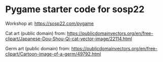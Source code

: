 # Pygame starter code for sosp22

Workshop at: <https://sosp22.com/pygame>

Cat art (public domain) from: <https://publicdomainvectors.org/en/free-clipart/Japanese-Dou-Shou-Qi-cat-vector-image/22114.html>

Germ art (public domain) from: <https://publicdomainvectors.org/en/free-clipart/Cartoon-image-of-a-germ/49792.html>

